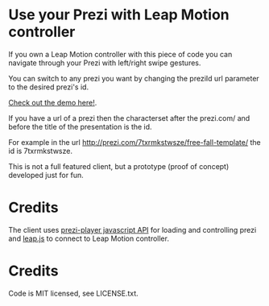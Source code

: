 Use your Prezi with Leap Motion controller
==========================================

If you own a Leap Motion controller with this piece of code you can navigate through your Prezi with left/right swipe gestures.

You can switch to any prezi you want by changing the preziId url parameter to the desired prezi's id.

[Check out the demo here!](http://rawgithub.com/kutpet/PreziWithLeapMotion/master/index.html?preziId=7txrmkstwsze).

If you have a url of a prezi then the characterset after the prezi.com/ and before the title of the presentation is the id. 

For example in the url http://prezi.com/7txrmkstwsze/free-fall-template/ the id is 7txrmkstwsze.

This is not a full featured client, but a prototype (proof of concept) developed just for fun.


Credits
========

The client uses [prezi-player javascript API](http://prezi.github.io/prezi-player/lib/PreziPlayer/) for loading and controlling prezi and [leap.js](http://js.leapmotion.com/) to connect to Leap Motion controller. 

Credits
========
Code is MIT licensed, see LICENSE.txt.


